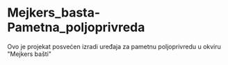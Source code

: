 # Mejkers_basta-Pametna_poljoprivreda
Ovo je projekat posvećen izradi uređaja za pametnu poljoprivredu u okviru "Mejkers bašti"
